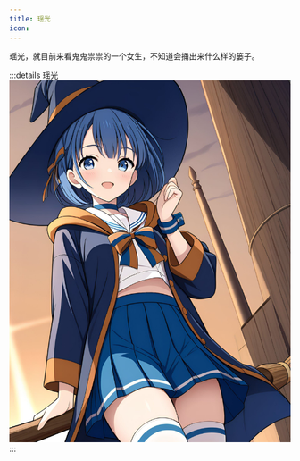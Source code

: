 ```yaml
---
title: 瑶光
icon: 
---
```

瑶光，就目前来看鬼鬼祟祟的一个女生，不知道会捅出来什么样的篓子。

:::details 瑶光
![瑶光](./yaoguang.jpeg)
:::
